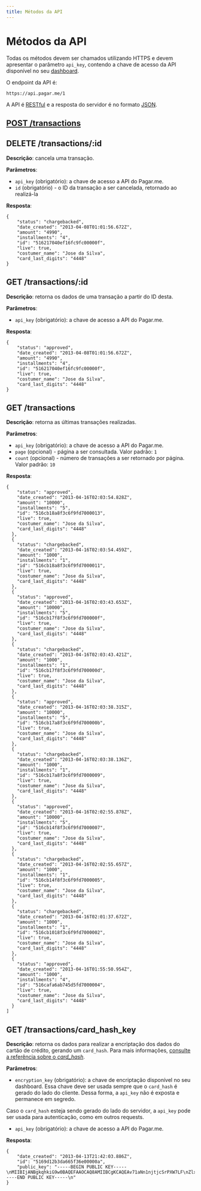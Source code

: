 ```yaml
---
title: Métodos da API
---
```


# Métodos da API

Todas os métodos devem ser chamados utilizando HTTPS e devem apresentar o parâmetro `api_key`, contendo a chave de acesso da API disponível no seu [dashboard](https://dashboard.pagar.me).

O endpoint da API é:

	https://api.pagar.me/1


A API é [RESTful](https://en.wikipedia.org/wiki/Representational_state_transfer) e a resposta do servidor é no formato [JSON](http://www.json.org).

## [POST /transactions](/docs/restful-api/transactions#post-transaction)

## DELETE /transactions/:id

**Descrição**: cancela uma transação.

**Parâmetros**: 

- `api_key` (obrigatório): a chave de acesso a API do Pagar.me.
- `id` (obrigatório) - o ID da transação a ser cancelada, retornado ao realizá-la

**Resposta**:

<pre><code data-language="javascript">{
    "status": "chargebacked",
    "date_created": "2013-04-08T01:01:56.672Z",
    "amount": "4990",
    "installments": "4",
    "id": "516217040ef16fc9fc00000f",
    "live": true,
    "costumer_name": "Jose da Silva",
    "card_last_digits": "4448"
}</code></pre>

## GET /transactions/:id

**Descrição**: retorna os dados de uma transação a partir do ID desta.

**Parâmetros**: 

- `api_key` (obrigatório): a chave de acesso a API do Pagar.me.

**Resposta**:

<pre><code data-language="javascript">{
    "status": "approved",
    "date_created": "2013-04-08T01:01:56.672Z",
    "amount": "4990",
    "installments": "4",
    "id": "516217040ef16fc9fc00000f",
    "live": true,
    "costumer_name": "Jose da Silva",
    "card_last_digits": "4448"
}</code></pre>

## GET /transactions

**Descrição**: retorna as últimas transações realizadas.

**Parâmetros**: 

- `api_key` (obrigatório): a chave de acesso a API do Pagar.me.
- `page` (opcional) - página a ser consultada. Valor padrão: `1`
- `count` (opcional) - número de transações a ser retornado por página. Valor padrão: `10`

**Resposta**:

<pre><code data-language="javascript">{
    "status": "approved",
    "date_created": "2013-04-16T02:03:54.828Z",
    "amount": "10000",
    "installments": "5",
    "id": "516cb18a8f3c6f9fd7000013",
    "live": true,
    "costumer_name": "Jose da Silva",
    "card_last_digits": "4448"
  },
  {
    "status": "chargebacked",
    "date_created": "2013-04-16T02:03:54.459Z",
    "amount": "1000",
    "installments": "1",
    "id": "516cb18a8f3c6f9fd7000011",
    "live": true,
    "costumer_name": "Jose da Silva",
    "card_last_digits": "4448"
  },
  {
    "status": "approved",
    "date_created": "2013-04-16T02:03:43.653Z",
    "amount": "10000",
    "installments": "5",
    "id": "516cb17f8f3c6f9fd700000f",
    "live": true,
    "costumer_name": "Jose da Silva",
    "card_last_digits": "4448"
  },
  {
    "status": "chargebacked",
    "date_created": "2013-04-16T02:03:43.421Z",
    "amount": "1000",
    "installments": "1",
    "id": "516cb17f8f3c6f9fd700000d",
    "live": true,
    "costumer_name": "Jose da Silva",
    "card_last_digits": "4448"
  },
  {
    "status": "approved",
    "date_created": "2013-04-16T02:03:38.315Z",
    "amount": "10000",
    "installments": "5",
    "id": "516cb17a8f3c6f9fd700000b",
    "live": true,
    "costumer_name": "Jose da Silva",
    "card_last_digits": "4448"
  },
  {
    "status": "chargebacked",
    "date_created": "2013-04-16T02:03:38.136Z",
    "amount": "1000",
    "installments": "1",
    "id": "516cb17a8f3c6f9fd7000009",
    "live": true,
    "costumer_name": "Jose da Silva",
    "card_last_digits": "4448"
  },
  {
    "status": "approved",
    "date_created": "2013-04-16T02:02:55.878Z",
    "amount": "10000",
    "installments": "5",
    "id": "516cb14f8f3c6f9fd7000007",
    "live": true,
    "costumer_name": "Jose da Silva",
    "card_last_digits": "4448"
  },
  {
    "status": "chargebacked",
    "date_created": "2013-04-16T02:02:55.657Z",
    "amount": "1000",
    "installments": "1",
    "id": "516cb14f8f3c6f9fd7000005",
    "live": true,
    "costumer_name": "Jose da Silva",
    "card_last_digits": "4448"
  },
  {
    "status": "chargebacked",
    "date_created": "2013-04-16T02:01:37.672Z",
    "amount": "1000",
    "installments": "1",
    "id": "516cb1018f3c6f9fd7000002",
    "live": true,
    "costumer_name": "Jose da Silva",
    "card_last_digits": "4448"
  },
  {
    "status": "approved",
    "date_created": "2013-04-16T01:55:50.954Z",
    "amount": "1000",
    "installments": "4",
    "id": "516cafa6ab745d5fd7000004",
    "live": true,
    "costumer_name": "Jose da Silva",
    "card_last_digits": "4448"
  }
]</code></pre>

## GET /transactions/card_hash_key

**Descrição**: retorna os dados para realizar a encriptação dos dados do cartão de crédito, gerando um `card_hash`. Para mais informações, [consulte a referência sobre o *card_hash*](/docs/restful-api/card-hash).

**Parâmetros**:

- `encryption_key` (obrigatório): a chave de encriptação disponível no seu dashboard. Essa chave deve ser usada sempre que o `card_hash` é gerado do lado do cliente. Dessa forma, a `api_key` não é exposta e permanece em segredo.

Caso o `card_hash` esteja sendo gerado do lado do servidor, a `api_key` pode ser usada para autenticação, como em outros requests.

- `api_key` (obrigatório): a chave de acesso a API do Pagar.me.

**Resposta**:

<pre><code data-language="javascript">{
    "date_created": "2013-04-13T21:42:03.886Z",
    "id": "5169d12b3da665f36e00000a",
    "public_key": "-----BEGIN PUBLIC KEY-----\nMIIBIjANBgkqhkiG9w0BAQEFAAOCAQ8AMIIBCgKCAQEAv71aNn1njtjcSrPXW7LF\nZlxajpBht/jq/+pl77eiZEVyNnP1nHlmkM4ufZmZQF7Q8seTUEBjR2PjoocCrFsP\nsu9+ITFnqAqlYmAVXKFf/gCCQfPDfhsavQXVauDAHXyl/69ooWIMUrYmCmxpZfSU\ne9E/4dl7sUg1ywllU8EpMKIn8Zd7blk49pNZ8I2FlkLRLk3yS9JXDIe8dAZLHoZP\nyT1c/5p1czLoB7Q9k5ic2A4ZM3cwCVkbIKC4wEmFuQCQx4tu1J96kvXhVLYoZlvV\n6+u8apFpFQVpTAK71IVYJbTQjHHty1qtZMImw42YM0kFz0GqhfQk3LKziBDX/FHq\nRQIDAQAB\n-----END PUBLIC KEY-----\n"
}</code></pre>

